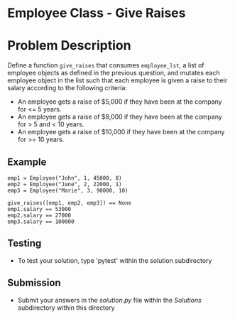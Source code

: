 # Employee Class - Give Raises

# Problem Description
Define a function `give_raises` that consumes `employee_lst`, a list of employee objects as defined in the previous question, and mutates each employee object in the list such that each employee is given a raise to their salary according to the following criteria:
* An employee gets a raise of $5,000 if they have been at the company for <= 5 years.
* An employee gets a raise of $8,000 if they have been at the company for > 5 and < 10 years.
* An employee gets a raise of $10,000 if they have been at the company for >= 10 years.

## Example
```
emp1 = Employee("John", 1, 45000, 8)
emp2 = Employee("Jane", 2, 22000, 1)
emp3 = Employee("Marie", 3, 90000, 10)

give_raises([emp1, emp2, emp3]) == None
emp1.salary == 53000
emp2.salary == 27000
emp3.salary == 100000

```


## Testing
* To test your solution, type 'pytest' within the solution subdirectory

## Submission
* Submit your answers in the *solution.py* file within the *Solutions* subdirectory within this directory